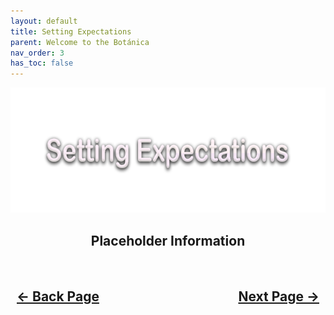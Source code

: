 ```yaml
---
layout: default
title: Setting Expectations
parent: Welcome to the Botánica
nav_order: 3
has_toc: false
---
```


<style>
  .navigation-container {
    display: flex;
    justify-content: space-between;
    align-items: center;
    width: 100%;
  }
  
  .nav-button {
    margin: 10px;
  }
</style>

<p align="center">
  <img width="650" height="200" src="../../assets/Header-SettingExpectations.png">
</p>

<h2 align="center">Placeholder Information</h2>

<h2 align="center">
  <br>
  <div class="navigation-container">
    <a class="nav-button" href="01-About.html">&larr; Back Page</a>
    <a class="nav-button" href="03-GeneralConcepts.html">Next Page &rarr;</a>
  </div>
  <br>
</h2>
